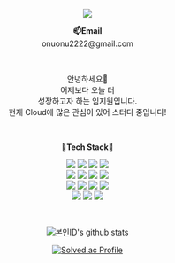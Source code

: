 <p align="center">
  <img src="https://capsule-render.vercel.app/api?type=waving&color=auto&height=300&section=header&text=welcome&fontSize=90&animation=fadeIn&fontAlignY=38&desc=wonwu's%20GitHub%20Profile&descAlignY=51&descAlign=62" />
</p>

<p align="center">
<Strong>📫Email</Strong><br>onuonu2222@gmail.com<br>
</p>

<br>

<p align="center">
안녕하세요👋<br>
어제보다 오늘 더<br> 
성장하고자 하는 임지원입니다.<br>
현재 Cloud에 많은 관심이 있어 스터디 중입니다!<br>
</p>

<br>

<p align="center">
    <Strong>🌱Tech Stack🌱</Strong><br>
</p>

<p align="center" display="inline-block">
    <img src="https://img.shields.io/badge/AWS-232F3E?style=for-the-badge&logo=Amazon AWS&logoColor=white">
    <img src="https://img.shields.io/badge/GCP-4285F4?style=for-the-badge&logo=Google%20Cloud&logoColor=white">
    <img src="https://img.shields.io/badge/Docker-2496ED?style=for-the-badge&logo=Docker&logoColor=white">
    <img src="https://img.shields.io/badge/Kubernetes-326CE5?style=for-the-badge&logo=Kubernetes&logoColor=white">
    <br> 
    <img src="https://img.shields.io/badge/JAVA-007396?style=for-the-badge&logo=java&logoColor=white"> 
    <img src="https://img.shields.io/badge/Spring-6DB33F?style=for-the-badge&logo=Spring&logoColor=white">
    <img src="https://img.shields.io/badge/SpringBoot-6DB33F?style=for-the-badge&logo=SpringBoot&logoColor=white">
    <img src="https://img.shields.io/badge/mysql-4479A1?style=for-the-badge&logo=mysql&logoColor=white">
    <br>
    <img src="https://img.shields.io/badge/Python-3776AB?style=for-the-badge&logo=python&logoColor=white"> 
<!--     <img src="https://img.shields.io/badge/javascript-F7DF1E?style=for-the-badge&logo=javascript&logoColor=black"> -->
    <img src="https://img.shields.io/badge/css-1572B6?style=for-the-badge&logo=css3&logoColor=white">
    <img src="https://img.shields.io/badge/html-E34F26?style=for-the-badge&logo=html5&logoColor=white">
    <img src="https://img.shields.io/badge/Linux-FCC624?style=for-the-badge&logo=Linux&logoColor=white"> 
    <br>
    <img src="https://img.shields.io/badge/Git-F05032.svg?&style=for-the-badge&logo=Git&logoColor=white">
    <img src="https://img.shields.io/badge/Eclipse%20IDE-2C2255.svg?&style=for-the-badge&logo=Eclipse%20IDE&logoColor=white">
    <img src="https://img.shields.io/badge/Visual%20Studio%20Code-007ACC.svg?&style=for-the-badge&logo=Visual%20Studio%20Code&logoColor=white">
</p>

<br>

<div align=center>

![본인ID's github stats](https://github-readme-stats.vercel.app/api?username=wonwu&show_icons=true)
  
[![Solved.ac Profile](http://mazassumnida.wtf/api/generate_badge?boj=bj_one)](https://solved.ac/bj_one) 
  

  
  
